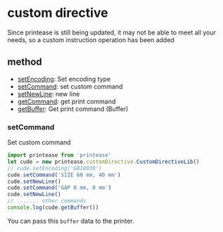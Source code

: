 # custom directive

Since printease is still being updated, it may not be able to meet all your needs, so a custom instruction operation has been added

## method

 - [setEncoding](/src/api/customdirective#setencoding): Set encoding type
 - [setCommand](/src/api/customdirective#setcommand): set custom command
 - [setNewLine](/src/api/customdirective#setnewline): new line
 - [getCommand](/src/api/customdirective#getcommand): get print command
 - [getBuffer](/src/api/customdirective#getbuffer): Get print command (Buffer)

### setCommand

Set custom command

```js
import printease from 'printease'
let cude = new printease.customDirective.CustomDirectiveLib()
// cude.setEncoding('GB18030')
cude.setCommand('SIZE 60 mm, 40 mm')
cude.setNewLine()
cude.setCommand('GAP 0 mm, 0 mm')
cude.setNewLine()
// ....... other commands
console.log(cude.getBuffer())
```

You can pass this ```buffer``` data to the printer.